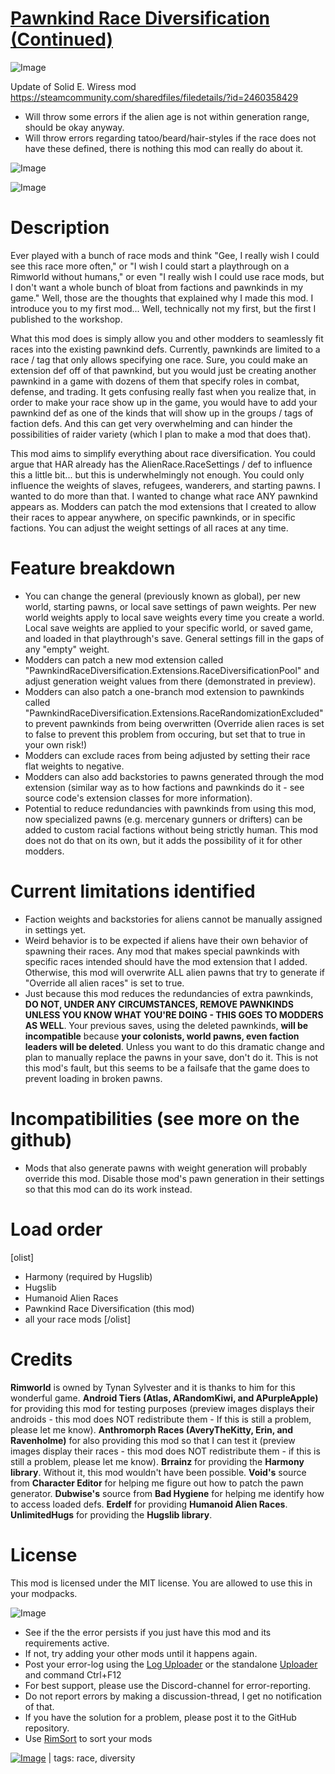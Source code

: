 # [Pawnkind Race Diversification (Continued)](https://steamcommunity.com/sharedfiles/filedetails/?id=2828866565)

![Image](https://i.imgur.com/buuPQel.png)

Update of Solid E. Wiress mod
https://steamcommunity.com/sharedfiles/filedetails/?id=2460358429

- Will throw some errors if the alien age is not within generation range, should be okay anyway.
- Will throw errors regarding tatoo/beard/hair-styles if the race does not have these defined, there is nothing this mod can really do about it.

![Image](https://i.imgur.com/pufA0kM.png)
	
![Image](https://i.imgur.com/Z4GOv8H.png)

# Description

Ever played with a bunch of race mods and think "Gee, I really wish I could see this race more often," or "I wish I could start a playthrough on a Rimworld without humans," or even "I really wish I could use race mods, but I don't want a whole bunch of bloat from factions and pawnkinds in my game."
Well, those are the thoughts that explained why I made this mod.
I introduce you to my first mod... Well, technically not my first, but the first I published to the workshop.

What this mod does is simply allow you and other modders to seamlessly fit races into the existing pawnkind defs. Currently, pawnkinds are limited to a race / tag that only allows specifying one race. Sure, you could make an extension def off of that pawnkind, but you would just be creating another pawnkind in a game with dozens of them that specify roles in combat, defense, and trading. It gets confusing really fast when you realize that, in order to make your race show up in the game, you would have to add your pawnkind def as one of the kinds that will show up in the groups / tags of faction defs. And this can get very overwhelming and can hinder the possibilities of raider variety (which I plan to make a mod that does that).

This mod aims to simplify everything about race diversification. You could argue that HAR already has the AlienRace.RaceSettings / def to influence this a little bit... but this is underwhelmingly not enough. You could only influence the weights of slaves, refugees, wanderers, and starting pawns. I wanted to do more than that. I wanted to change what race ANY pawnkind appears as.
Modders can patch the mod extensions that I created to allow their races to appear anywhere, on specific pawnkinds, or in specific factions. You can adjust the weight settings of all races at any time.

# Feature breakdown



  - You can change the general (previously known as global), per new world, starting pawns, or local save settings of pawn weights. Per new world weights apply to local save weights every time you create a world. Local save weights are applied to your specific world, or saved game, and loaded in that playthrough's save. General settings fill in the gaps of any "empty" weight.
  - Modders can patch a new mod extension called "PawnkindRaceDiversification.Extensions.RaceDiversificationPool" and adjust generation weight values from there (demonstrated in preview).
  - Modders can also patch a one-branch mod extension to pawnkinds called "PawnkindRaceDiversification.Extensions.RaceRandomizationExcluded" to prevent pawnkinds from being overwritten (Override alien races is set to false to prevent this problem from occuring, but set that to true in your own risk!)
  - Modders can exclude races from being adjusted by setting their race flat weights to negative.
  - Modders can also add backstories to pawns generated through the mod extension (similar way as to how factions and pawnkinds do it - see source code's extension classes for more information).
  - Potential to reduce redundancies with pawnkinds from using this mod, now specialized pawns (e.g. mercenary gunners or drifters) can be added to custom racial factions without being strictly human. This mod does not do that on its own, but it adds the possibility of it for other modders.



# Current limitations identified



  - Faction weights and backstories for aliens cannot be manually assigned in settings yet.
  - Weird behavior is to be expected if aliens have their own behavior of spawning their races. Any mod that makes special pawnkinds with specific races intended should have the mod extension that I added. Otherwise, this mod will overwrite ALL alien pawns that try to generate if "Override all alien races" is set to true.
  - Just because this mod reduces the redundancies of extra pawnkinds, **DO NOT, UNDER ANY CIRCUMSTANCES, REMOVE PAWNKINDS UNLESS YOU KNOW WHAT YOU'RE DOING - THIS GOES TO MODDERS AS WELL**. Your previous saves, using the deleted pawnkinds, **will be incompatible** because **your colonists, world pawns, even faction leaders will be deleted**. Unless you want to do this dramatic change and plan to manually replace the pawns in your save, don't do it. This is not this mod's fault, but this seems to be a failsafe that the game does to prevent loading in broken pawns.



# Incompatibilities (see more on the github)



  - Mods that also generate pawns with weight generation will probably override this mod. Disable those mod's pawn generation in their settings so that this mod can do its work instead.



# Load order

[olist]
  - Harmony (required by Hugslib)
  - Hugslib
  - Humanoid Alien Races
  - Pawnkind Race Diversification (this mod)
  - all your race mods
[/olist]

# Credits

**Rimworld** is owned by Tynan Sylvester and it is thanks to him for this wonderful game.
**Android Tiers (Atlas, ARandomKiwi, and APurpleApple)** for providing this mod for testing purposes (preview images displays their androids - this mod does NOT redistribute them - If this is still a problem, please let me know).
**Anthromorph Races (AveryTheKitty, Erin, and Ravenholme)** for also providing this mod so that I can test it (preview images display their races - this mod does NOT redistribute them - if this is still a problem, please let me know).
**Brrainz** for providing the **Harmony library**. Without it, this mod wouldn't have been possible.
**Void's** source from **Character Editor** for helping me figure out how to patch the pawn generator.
**Dubwise's** source from **Bad Hygiene** for helping me identify how to access loaded defs.
**Erdelf** for providing **Humanoid Alien Races**.
**UnlimitedHugs** for providing the **Hugslib library**.

# License

This mod is licensed under the MIT license. You are allowed to use this in your modpacks.

![Image](https://i.imgur.com/PwoNOj4.png)



-  See if the the error persists if you just have this mod and its requirements active.
-  If not, try adding your other mods until it happens again.
-  Post your error-log using the [Log Uploader](https://steamcommunity.com/sharedfiles/filedetails/?id=2873415404) or the standalone [Uploader](https://steamcommunity.com/sharedfiles/filedetails/?id=2873415404) and command Ctrl+F12
-  For best support, please use the Discord-channel for error-reporting.
-  Do not report errors by making a discussion-thread, I get no notification of that.
-  If you have the solution for a problem, please post it to the GitHub repository.
-  Use [RimSort](https://github.com/RimSort/RimSort/releases/latest) to sort your mods

 

[![Image](https://img.shields.io/github/v/release/emipa606/PawnkindRaceDiversification?label=latest%20version&style=plastic&color=9f1111&labelColor=black)](https://steamcommunity.com/sharedfiles/filedetails/changelog/2828866565) | tags: race,  diversity
